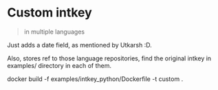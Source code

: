 # Custom intkey

> in multiple languages

Just adds a date field, as mentioned by Utkarsh :D.

Also, stores ref to those language repositories, find the original intkey in examples/ directory in each of them.

docker build -f examples/intkey_python/Dockerfile -t custom .
